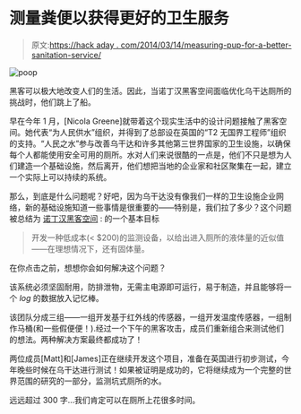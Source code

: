 # 测量粪便以获得更好的卫生服务

> 原文:[https://hack aday . com/2014/03/14/measuring-pup-for-a-better-sanitation-service/](https://hackaday.com/2014/03/14/measuring-poop-for-a-better-sanitation-service/)

![poop](../Images/881a2b234d156bc1ffa2930fd9d96167.png)

黑客可以极大地改变人们的生活。因此，当诺丁汉黑客空间面临优化乌干达厕所的挑战时，他们跳上了船。

早在今年 1 月，[Nicola Greene]就带着这个现实生活中的设计问题接触了黑客空间。她代表“为人民供水”组织，并得到了总部设在英国的“T2 无国界工程师”组织的支持。“人民之水”参与改善乌干达和许多其他第三世界国家的卫生设施，以确保每个人都能使用安全可用的厕所。水对人们来说很酷的一点是，他们不只是想为人们建造一个基础设施，然后离开，他们想把当地的企业家和社区聚集在一起，建立一个实际上可以持续的系统。

那么，到底是什么问题呢？好吧，因为乌干达没有像我们一样的卫生设施企业网络，新的基础设施知道一些事情是很重要的——特别是，我们拉了多少？这个问题被总结为 [诺丁汉黑客空间](http://nottinghack.org.uk/) : 的一个基本目标

> 开发一种低成本(< $200)的监测设备，以给出进入厕所的液体量的近似值——在理想情况下，还有固体量。

在你点击之前，想想你会如何解决这个问题？

该系统必须坚固耐用，防排泄物，无需主电源即可运行，易于制造，并且能够将一个 *log* 的数据放入记忆棒。

该团队分成三组——一组开发基于红外线的传感器，一组开发温度传感器，一组制作马桶(和一些假便便！).经过一个下午的黑客攻击，成员们重新组合来测试他们的想法。两种解决方案最终都成功了！

两位成员[Matt]和[James]正在继续开发这个项目，准备在英国进行初步测试，今年晚些时候在乌干达进行测试！如果被证明是成功的，它将继续成为一个完整的世界范围的研究的一部分，监测坑式厕所的水。

远远超过 300 字…我们肯定可以在厕所上花很多时间。